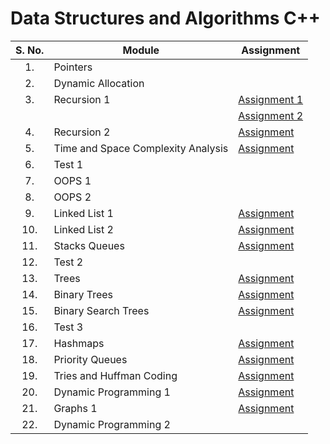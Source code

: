 # Data Structures and Algorithms C++

| S. No. | Module | Assignment |
| :---: | --- | --- |
| 1. | Pointers |  |
| 2. | Dynamic Allocation |  |
| 3. | Recursion 1 | [Assignment 1](https://github.com/shivamaggarwal513/Coding-Ninjas/tree/main/Data%20Structures%20and%20Algorithms%20CPP/03%20Recursion%201/Assignment%201) |
|  |  | [Assignment 2](https://github.com/shivamaggarwal513/Coding-Ninjas/tree/main/Data%20Structures%20and%20Algorithms%20CPP/03%20Recursion%201/Assignment%202) |
| 4. | Recursion 2 | [Assignment](https://github.com/shivamaggarwal513/Coding-Ninjas/tree/main/Data%20Structures%20and%20Algorithms%20CPP/04%20Recursion%202/Assignment) |
| 5. | Time and Space Complexity Analysis | [Assignment](https://github.com/shivamaggarwal513/Coding-Ninjas/tree/main/Data%20Structures%20and%20Algorithms%20CPP/05%20Time%20and%20Space%20Complexity%20Analysis/Assignment) |
| 6. | Test 1 |  |
| 7. | OOPS 1 |  |
| 8. | OOPS 2 |  |
| 9. | Linked List 1 | [Assignment](https://github.com/shivamaggarwal513/Coding-Ninjas/tree/main/Data%20Structures%20and%20Algorithms%20CPP/09%20Linked%20List%201/Assignment) |
| 10. | Linked List 2 | [Assignment](https://github.com/shivamaggarwal513/Coding-Ninjas/tree/main/Data%20Structures%20and%20Algorithms%20CPP/10%20Linked%20List%202/Assignment) |
| 11. | Stacks Queues | [Assignment](https://github.com/shivamaggarwal513/Coding-Ninjas/tree/main/Data%20Structures%20and%20Algorithms%20CPP/11%20Stacks%20Queues/Assignment) |
| 12. | Test 2 |  |
| 13. | Trees | [Assignment](https://github.com/shivamaggarwal513/Coding-Ninjas/tree/main/Data%20Structures%20and%20Algorithms%20CPP/13%20Trees/Assignment) |
| 14. | Binary Trees | [Assignment](https://github.com/shivamaggarwal513/Coding-Ninjas/tree/main/Data%20Structures%20and%20Algorithms%20CPP/14%20Binary%20Trees/Assignment) |
| 15. | Binary Search Trees | [Assignment](https://github.com/shivamaggarwal513/Coding-Ninjas/tree/main/Data%20Structures%20and%20Algorithms%20CPP/15%20Binary%20Search%20Trees/Assignment) |
| 16. | Test 3 |  |
| 17. | Hashmaps | [Assignment](https://github.com/shivamaggarwal513/Coding-Ninjas/tree/main/Data%20Structures%20and%20Algorithms%20CPP/17%20Hashmaps/Assignment) |
| 18. | Priority Queues | [Assignment](https://github.com/shivamaggarwal513/Coding-Ninjas/tree/main/Data%20Structures%20and%20Algorithms%20CPP/18%20Priority%20Queues/Assignment) |
| 19. | Tries and Huffman Coding | [Assignment](https://github.com/shivamaggarwal513/Coding-Ninjas/tree/main/Data%20Structures%20and%20Algorithms%20CPP/19%20Tries%20and%20Huffman%20Coding/Assignment) |
| 20. | Dynamic Programming 1 | [Assignment](https://github.com/shivamaggarwal513/Coding-Ninjas/tree/main/Data%20Structures%20and%20Algorithms%20CPP/20%20Dynamic%20Programming%201/Assignment) |
| 21. | Graphs 1 | [Assignment](https://github.com/shivamaggarwal513/Coding-Ninjas/tree/main/Data%20Structures%20and%20Algorithms%20CPP/21%20Graphs%201/Assignment) |
| 22. | Dynamic Programming 2 |  |
